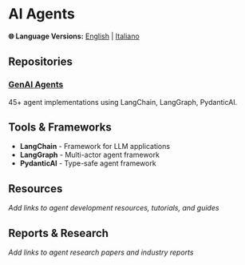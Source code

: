 # AI Agents

**🌐 Language Versions:** [English](README.md) | [Italiano](README_IT.md)

## Repositories

### [GenAI Agents](https://github.com/NirDiamant/GenAI_Agents)
45+ agent implementations using LangChain, LangGraph, PydanticAI.

## Tools & Frameworks

- **LangChain** - Framework for LLM applications
- **LangGraph** - Multi-actor agent framework
- **PydanticAI** - Type-safe agent framework

## Resources

*Add links to agent development resources, tutorials, and guides*

## Reports & Research

*Add links to agent research papers and industry reports*